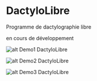 # DactyloLibre
 Programme de dactylographie libre

en cours de développement

![alt Demo1 DactyloLibre](https://media.giphy.com/media/iGA5hhY5C7iN9HaeLN/giphy.gif "Demo1")

![alt Demo2 DactyloLibre](https://docs.google.com/uc?export=open&id=1htabibKwVzSFUuFYffEYRTOY21MvJ_6A "Demo2")

![alt Demo3 DactyloLibre](https://docs.google.com/uc?export=open&id=1qW7xnRallXeLZ9rKwB4W4i6lxac7Hjei "Demo3")
